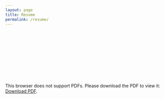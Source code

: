 ```yaml
---
layout: page
title: Resume
permalink: /resume/
---
```


<object data="/resume/Tung-Huynh-Resume.pdf" type="application/pdf" width="100%" height="700px">
    <embed src="/resume/Tung-Huynh-Resume.pdf">
        <p>This browser does not support PDFs. Please download the PDF to view it: <a href="/resume/Tung-Huynh-Resume.pdf">Download PDF</a>.</p>
    </embed>
</object>
